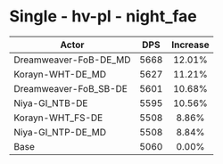 # Single - hv-pl - night_fae
| Actor | DPS | Increase |
|---|:---:|:---:|
|Dreamweaver-FoB-DE_MD|5668|12.01%|
|Korayn-WHT-DE_MD|5627|11.21%|
|Dreamweaver-FoB_SB-DE|5601|10.68%|
|Niya-GI_NTB-DE|5595|10.56%|
|Korayn-WHT_FS-DE|5508|8.86%|
|Niya-GI_NTP-DE_MD|5508|8.84%|
|Base|5060|0.00%|
